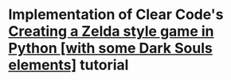 # Implementation of Clear Code's [Creating a Zelda style game in Python [with some Dark Souls elements]](https://www.youtube.com/watch?v=QU1pPzEGrqw) tutorial